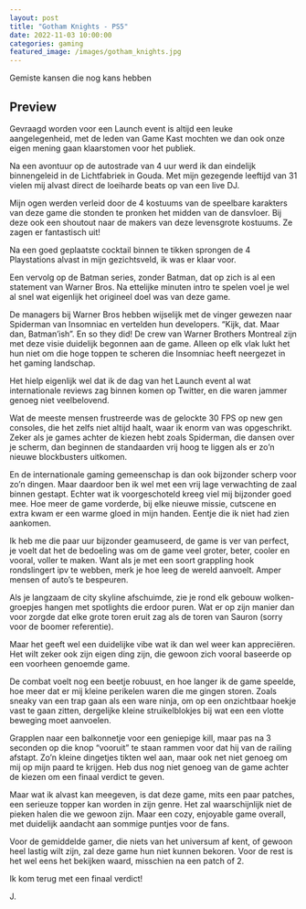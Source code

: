 ```yaml
---
layout: post
title: "Gotham Knights - PS5"
date: 2022-11-03 10:00:00
categories: gaming
featured_image: /images/gotham_knights.jpg
---
```


Gemiste kansen die nog kans hebben

## Preview

Gevraagd worden voor een Launch event is altijd een leuke aangelegenheid, met de leden van Game Kast mochten we dan ook onze eigen mening gaan klaarstomen voor het publiek.


Na een avontuur op de autostrade van 4 uur werd ik dan eindelijk binnengeleid in de Lichtfabriek in Gouda.
Met mijn gezegende leeftijd van 31 vielen mij alvast direct de loeiharde beats op van een live DJ.

Mijn ogen werden verleid door de 4 kostuums van de speelbare karakters van deze game die stonden te pronken het midden van de dansvloer. Bij deze ook een shoutout naar de makers van deze levensgrote kostuums. Ze zagen er fantastisch uit!

Na een goed geplaatste cocktail binnen te tikken sprongen de 4 Playstations alvast in mijn gezichtsveld, ik was er klaar voor.

Een vervolg op de Batman series, zonder Batman, dat op zich is al een statement van Warner Bros.
Na ettelijke minuten intro te spelen voel je wel al snel wat eigenlijk het origineel doel was van deze game.

De managers bij Warner Bros hebben wijselijk met de vinger gewezen naar Spiderman van Insomniac en vertelden hun developers. “Kijk, dat. Maar dan, Batman’ish”.
En so they did! De crew van Warner Brothers Montreal zijn met deze visie duidelijk begonnen aan de game.
Alleen op elk vlak lukt het hun niet om die hoge toppen te scheren die Insomniac heeft neergezet in het gaming landschap.

Het hielp eigenlijk wel dat ik de dag van het Launch event al wat internationale reviews zag binnen komen op Twitter, en die waren jammer genoeg niet veelbelovend.

Wat de meeste mensen frustreerde was de gelockte 30 FPS op new gen consoles, die het zelfs niet altijd haalt, waar ik enorm van was opgeschrikt. Zeker als je games achter de kiezen hebt zoals Spiderman, die dansen over je scherm, dan beginnen de standaarden vrij hoog te liggen als er zo’n nieuwe blockbusters uitkomen.

En de internationale gaming gemeenschap is dan ook bijzonder scherp voor zo’n dingen.
Maar daardoor ben ik wel met een vrij lage verwachting de zaal binnen gestapt. Echter wat ik voorgeschoteld kreeg viel mij bijzonder goed mee. Hoe meer de game vorderde, bij elke nieuwe missie, cutscene en extra kwam er een warme gloed in mijn handen. Eentje die ik niet had zien aankomen.

Ik heb me die paar uur bijzonder geamuseerd, de game is ver van perfect, je voelt dat het de bedoeling was om de game veel groter, beter, cooler en vooral, voller te maken.
Want als je met een soort grappling hook rondslingert ipv te webben, merk je hoe leeg de wereld aanvoelt. Amper mensen of auto’s te bespeuren.

Als je langzaam de city skyline afschuimde, zie je rond elk gebouw wolken-groepjes hangen met spotlights die erdoor puren.
Wat er op zijn manier dan voor zorgde dat elke grote toren eruit zag als de toren van Sauron (sorry voor de boomer referentie).

Maar het geeft wel een duidelijke vibe wat ik dan wel weer kan appreciëren. Het wilt zeker ook zijn eigen ding zijn, die gewoon zich vooral baseerde op een voorheen genoemde game.

De combat voelt nog een beetje robuust, en hoe langer ik de game speelde, hoe meer dat er mij
kleine perikelen waren die me gingen storen.
Zoals sneaky van een trap gaan als een ware ninja, om op een onzichtbaar hoekje vast te gaan zitten, dergelijke kleine struikelblokjes bij wat een een vlotte beweging moet aanvoelen.

Grapplen naar een balkonnetje voor een geniepige kill, maar pas na 3 seconden op die knop “vooruit” te staan rammen voor dat hij van de railing afstapt. Zo’n kleine dingetjes tikten wel aan, maar ook net niet genoeg om mij op mijn paard te krijgen.
Heb dus nog niet genoeg van de game achter de kiezen om een finaal verdict te geven.

Maar wat ik alvast kan meegeven, is dat deze game, mits een paar patches, een serieuze topper kan worden in zijn genre.
Het zal waarschijnlijk niet de pieken halen die we gewoon zijn. Maar een cozy, enjoyable game overall, met duidelijk aandacht aan sommige puntjes voor de fans.

Voor de gemiddelde gamer, die niets van het universum af kent, of gewoon heel lastig wilt zijn, zal deze game hun niet kunnen bekoren. Voor de rest is het wel eens het bekijken waard, misschien na een patch of 2.

Ik kom terug met een finaal verdict!

J.
